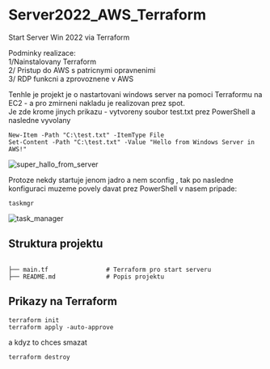 # Server2022_AWS_Terraform
Start Server Win 2022 via Terraform<br>

Podminky realizace:<br>
1/Nainstalovany Terraform<br>
2/ Pristup do AWS s patricnymi opravnenimi<br>
3/ RDP funkcni a zprovoznene v AWS<br>



Tenhle je projekt je o nastartovani windows server na pomoci Terraformu na EC2 -  a pro zmirneni nakladu je
realizovan prez spot.<br>
Je zde krome jinych prikazu - vytvoreny soubor test.txt  prez PowerShell a nasledne vyvolany  

```
New-Item -Path "C:\test.txt" -ItemType File
Set-Content -Path "C:\test.txt" -Value "Hello from Windows Server in AWS!"
```

![super_hallo_from_server](https://github.com/user-attachments/assets/d2f90320-abee-45dc-8b32-7e770674d1e1)

Protoze nekdy startuje jenom  jadro a nem sconfig , tak po nasledne konfiguraci muzeme povely 
davat  prez PowerShell v nasem pripade: 

```
taskmgr
```


![task_manager](https://github.com/user-attachments/assets/3914b878-f226-4c55-bb11-c5da3d31ee26)


## Struktura projektu 
 ```

├── main.tf                # Terraform pro start serveru
├── README.md              # Popis projektu

```

## Prikazy na Terraform
```
terraform init
terraform apply -auto-approve
```
a kdyz to chces smazat <br>
```
terraform destroy
```
